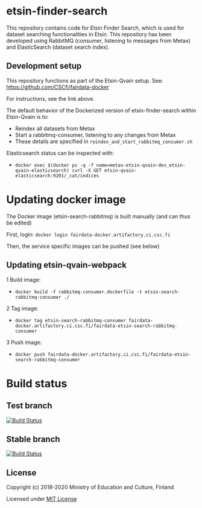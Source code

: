 # etsin-finder-search

This repository contains code for Etsin Finder Search, which is used for dataset searching functionalities in Etsin. This repository has been developed using RabbitMQ (consumer, listening to messages from Metax) and ElasticSearch (dataset search index).

## Development setup

This repository functions as part of the Etsin-Qvain setup. See: https://github.com/CSCfi/fairdata-docker

For instructions, see the link above.

The default behavior of the Dockerized version of etsin-finder-search within Etsin-Qvain is to:
- Reindex all datasets from Metax
- Start a rabbitmq-consumer, listening to any changes from Metax
- These details are specified in `reindex_and_start_rabbitmq_consumer.sh`

Elasticsearch status can be inspected with:
- `docker exec $(docker ps -q -f name=metax-etsin-qvain-dev_etsin-qvain-elasticsearch) curl -X GET etsin-qvain-elasticsearch:9201/_cat/indices`

# Updating docker image

The Docker image (etsin-search-rabbitmq) is built manually (and can thus be edited) 

First, login:
`docker login fairdata-docker.artifactory.ci.csc.fi`

Then, the service specific images can be pushed (see below)

## Updating etsin-qvain-webpack

1 Build image:
- `docker build -f rabbitmq-consumer.dockerfile -t etsin-search-rabbitmq-consumer ./   `

2 Tag image:
- `docker tag etsin-search-rabbitmq-consumer fairdata-docker.artifactory.ci.csc.fi/fairdata-etsin-search-rabbitmq-consumer`

3 Push image:
- `docker push fairdata-docker.artifactory.ci.csc.fi/fairdata-etsin-search-rabbitmq-consumer`

# Build status

## Test branch
[![Build Status](https://travis-ci.com/CSCfi/etsin-finder-search.svg?branch=test)](https://travis-ci.com/CSCfi/etsin-finder-search)

## Stable branch
[![Build Status](https://travis-ci.com/CSCfi/etsin-finder-search.svg?branch=stable)](https://travis-ci.com/CSCfi/etsin-finder-search)

License
-------
Copyright (c) 2018-2020 Ministry of Education and Culture, Finland

Licensed under [MIT License](LICENSE)
